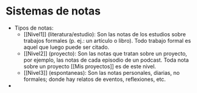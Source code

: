 # Sistemas de notas

- Tipos de notas:
	- [[Nivel1]] (literatura/estudio): Son las notas de los estudios sobre trabajos formales (p. ej.: un artículo o libro). Todo trabajo formal es aquel que luego puede ser citado.
	- [[Nivel2]] (proyecto): Son las notas que tratan sobre un proyecto, por ejemplo, las notas de cada episodio de un podcast. Toda nota sobre un proyecto [[Mis proyectos]] es de este nivel.
	- [[Nivel3]] (espontaneas): Son las notas personales, diarias, no formales; donde hay relatos de eventos, reflexiones, etc.
- 
